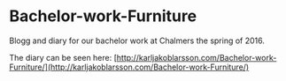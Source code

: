 # Bachelor-work-Furniture
Blogg and diary for our bachelor work at Chalmers the spring of 2016.

The diary can be seen here: [http://karljakoblarsson.com/Bachelor-work-Furniture/](http://karljakoblarsson.com/Bachelor-work-Furniture/)